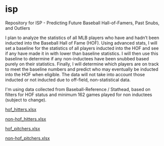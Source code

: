 # isp
Repository for ISP - Predicting Future Baseball Hall-of-Famers, Past Snubs, and Outliers

I plan to analyze the statistics of all MLB players who have and hadn’t been inducted 
into the Baseball Hall of Fame (HOF). Using advanced stats, I will set a baseline for the
statistics of all players inducted into the HOF and see if any have made it in with lower
than baseline statistics. I will then use this baseline to determine if any non-inductees
have been snubbed based purely on their statistics. Finally, I will determine which
players are on track to meet the baseline numbers and predict who may eventually be
inducted into the HOF when eligible. The data will not take into account those inducted
or not inducted due to off-field, non-statistical data.

I'm using data collected from Baseball-Reference / Stathead, based on filters for HOF 
status and minimum 162 games played for non inductees (subject to change).

[hof_hitters.xlsx](https://github.com/user-attachments/files/16150620/hof_hitters.xlsx)

[non-hof_hitters.xlsx](https://github.com/user-attachments/files/16150615/non-hof_hitters.xlsx)

[hof_pitchers.xlsx](https://github.com/user-attachments/files/16150613/hof_pitchers.xlsx)

[non-hof_pitchers.xlsx](https://github.com/user-attachments/files/16150618/non-hof_pitchers.xlsx)
